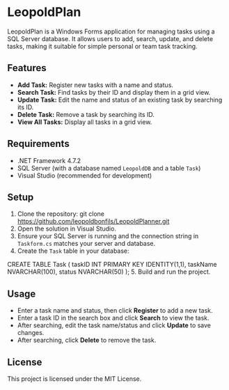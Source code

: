 # LeopoldPlan

LeopoldPlan is a Windows Forms application for managing tasks using a SQL Server database. It allows users to add, search, update, and delete tasks, making it suitable for simple personal or team task tracking.

## Features

- **Add Task:** Register new tasks with a name and status.
- **Search Task:** Find tasks by their ID and display them in a grid view.
- **Update Task:** Edit the name and status of an existing task by searching its ID.
- **Delete Task:** Remove a task by searching its ID.
- **View All Tasks:** Display all tasks in a grid view.

## Requirements

- .NET Framework 4.7.2
- SQL Server (with a database named `LeopoldDB` and a table `Task`)
- Visual Studio (recommended for development)

## Setup

1. Clone the repository: git clone https://github.com/leopoldbonfils/LeopoldPlanner.git
2. Open the solution in Visual Studio.
3. Ensure your SQL Server is running and the connection string in `Taskform.cs` matches your server and database.
4. Create the `Task` table in your database:

CREATE TABLE Task ( taskID INT PRIMARY KEY IDENTITY(1,1), taskName NVARCHAR(100), status NVARCHAR(50) );
5. Build and run the project.

## Usage

- Enter a task name and status, then click **Register** to add a new task.
- Enter a task ID in the search box and click **Search** to view the task.
- After searching, edit the task name/status and click **Update** to save changes.
- After searching, click **Delete** to remove the task.

## License

This project is licensed under the MIT License.
